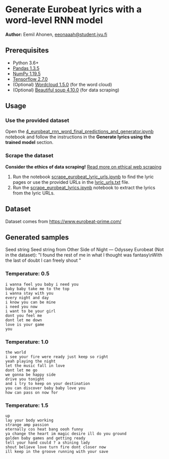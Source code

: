 # Generate Eurobeat lyrics with a word-level RNN model

**Author:** Eemil Ahonen, eeonaaah@student.jyu.fi

## Prerequisites

- Python 3.6+
- [Pandas 1.3.5](https://pandas.pydata.org/)
- [NumPy 1.19.5](https://numpy.org/)
- [Tensorflow 2.7.0](https://github.com/tensorflow/tensorflow)
- (Optional) [Wordcloud 1.5.0](https://github.com/amueller/word_cloud) (for the word cloud)
- (Optional) [Beautiful soup 4.10.0](https://www.crummy.com/software/BeautifulSoup/) (for data scraping)


## Usage

### Use the provided dataset
Open the [4_eurobeat_rnn_word_final_predictions_and_generator.ipynb](./4_eurobeat_rnn_word_final_predictions_and_generator.ipynb) notebook 
and follow the instructions in the **Generate lyrics using the trained model** section.


### Scrape the dataset
**Consider the ethics of data scraping!**
[Read more on ethical web scraping](https://www.empiricaldata.org/dataladyblog/a-guide-to-ethical-web-scraping)

1. Run the notebook [scrape_eurobeat_lyric_urls.ipynb](./scrape_eurobeat_lyric_urls.ipynb) 
to find the lyric pages or use the provided URLs in the [lyric_urls.txt](./data/lyric_urls.txt) file.
2. Run the [scrape_eurobeat_lyrics.ipynb](./scrape_eurobeat_lyrics.ipynb) 
notebook to extract the lyrics from the lyric URLs.


## Dataset
Dataset comes from https://www.eurobeat-prime.com/


## Generated samples
Seed string Seed string from Other Side of Night — Odyssey Eurobeat (Not in the dataset):
"I found the rest of me in what I thought was fantasy\nWith the last of doubt I can freely shout "

### Temperature: 0.5
```
i wanna feel you baby i need you
baby baby take me to the top
i wanna stay with you
every night and day
i know you can be mine
i need you now
i want to be your girl
dont you feel me
dont let me down
love is your game
you
```


### Temperature: 1.0
```
the world
i see your fire were ready just keep so right
yeah playing the night
let the music fall in love
dont let me go
we gonna be happy side
drive you tonight
and i try to keep on your destination
you can discover baby baby love you
how can pass on now for
```


### Temperature: 1.5
```
up
lay your body working
strange amp passion
eternally cos heat bang oooh funny
ya change the heart im magic desire ill do you ground
golden baby games and getting ready
tell your hand could ? a shining lady
shout believe love turn fire dont closer now
ill keep in the groove running with your save
```
